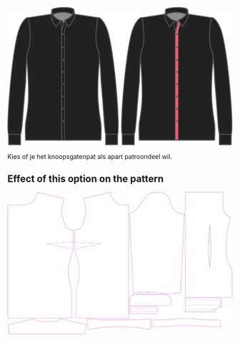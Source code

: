![Apart knoopsgatenpat](seperatebuttonholeplacket.svg)

Kies of je het knoopsgatenpat als apart patroondeel wil.


## Effect of this option on the pattern
![This image shows the effect of this option by superimposing several variants that have a different value for this option](simone_seperatebuttonholeplacket_sample.svg "Effect of this option on the pattern")